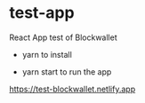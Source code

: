 # test-app
React App test of Blockwallet

- yarn to install 

- yarn start to run the app


https://test-blockwallet.netlify.app


